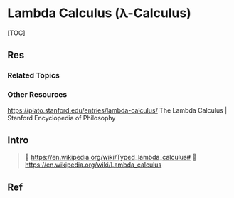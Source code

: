# Lambda Calculus (λ-Calculus)

[TOC]



## Res
### Related Topics


### Other Resources
https://plato.stanford.edu/entries/lambda-calculus/
The Lambda Calculus | Stanford Encyclopedia of Philosophy



## Intro
> 🔗 https://en.wikipedia.org/wiki/Typed_lambda_calculus#
> 🔗 https://en.wikipedia.org/wiki/Lambda_calculus



## Ref
